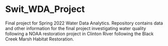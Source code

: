 # Swit_WDA_Project
Final project for Spring 2022 Water Data Analytics. Repository contains data and other information for the final project investigating water quality following a NOAA restoration project in Clinton River following the Black Creek Marsh Habitat Restoration.
